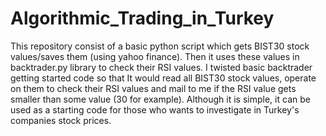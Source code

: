 # Algorithmic_Trading_in_Turkey
This repository consist of a basic python script which gets BIST30 stock values/saves them (using yahoo finance). Then it uses these values in backtrader.py library to check their RSI values. I twisted basic backtrader getting started code so that It would read all BIST30 stock values, operate on them to check their RSI values and mail to me if the RSI value gets smaller than some value (30 for example). Although it is simple, it can be used as a starting code for those who wants to investigate in Turkey's companies stock prices.
